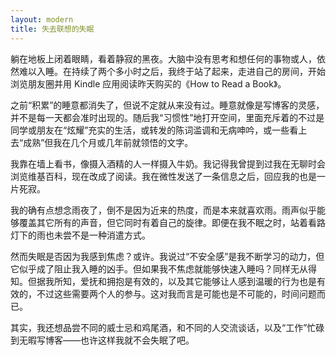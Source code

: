 ```yaml
---
layout: modern
title: 失去联想的失眠
---
```


躺在地板上闭着眼睛，看着静寂的黑夜。大脑中没有思考和想任何的事物或人，依然难以入睡。在持续了两个多小时之后，我终于站了起来，走进自己的房间，开始浏览朋友圈并用 Kindle 应用阅读昨天购买的《How to Read a Book》。

之前“积累”的睡意都消失了，但说不定就从来没有过。睡意就像是写博客的灵感，并不是每一天都会准时出现的。随后我“习惯性”地打开空间，里面充斥着的不过是同学或朋友在“炫耀”充实的生活，或转发的陈词滥调和无病呻吟，或一些看上去“成熟”但我在几个月或几年前就领悟的文字。

我靠在墙上看书，像摄入酒精的人一样摄入牛奶。我记得我曾提到过我在无聊时会浏览维基百科，现在改成了阅读。我在微性发送了一条信息之后，回应我的也是一片死寂。

我的确有点想念雨夜了，倒不是因为近来的热度，而是本来就喜欢雨。雨声似乎能够覆盖其它所有的声音，但它同时有着自己的旋律。即便在我不眠之时，站着看路灯下的雨也未尝不是一种消遣方式。

然而失眠是否因为我感到焦虑？或许。我说过“不安全感”是我不断学习的动力，但它似乎成了阻止我入睡的凶手。但如果我不焦虑就能够快速入睡吗？同样无从得知。但据我所知，爱抚和拥抱是有效的，以及其它能够让人感到温暖的行为也是有效的，不过这些需要两个人的参与。这对我而言是可能也是不可能的，时间问题而已。

其实，我还想品尝不同的威士忌和鸡尾酒，和不同的人交流谈话，以及“工作”忙碌到无暇写博客——也许这样我就不会失眠了吧。